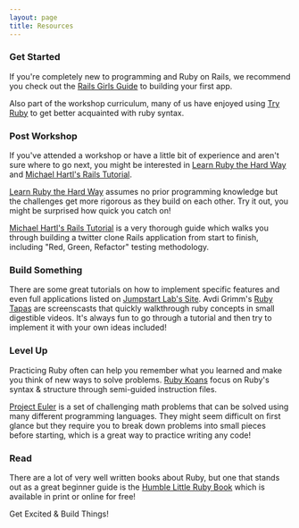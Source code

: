 ```yaml
---
layout: page
title: Resources
---
```

### Get Started

If you're completely new to programming and Ruby on Rails, we recommend you check out the [Rails Girls Guide](http://guides.railsgirls.com/app/) to building your first app.

Also part of the workshop curriculum, many of us have enjoyed using [Try Ruby](tryruby.org) to get better acquainted with ruby syntax.

### Post Workshop

If you've attended a workshop or have a little bit of experience and aren't sure where to go next, you might be interested in [Learn Ruby the Hard Way](http://learnrubythehardway.org/book/) and [Michael Hartl's Rails Tutorial](https://www.railstutorial.org/book/).

[Learn Ruby the Hard Way](http://learnrubythehardway.org/book/) assumes no prior programming knowledge but the challenges get more rigorous as they build on each other. Try it out, you might be surprised how quick you catch on!

[Michael Hartl's Rails Tutorial](https://www.railstutorial.org/book/)
is a very thorough guide which walks you through building a twitter clone Rails application from start to finish, including "Red, Green, Refactor" testing methodology.

### Build Something

There are some great tutorials on how to implement specific features and even full applications listed on [Jumpstart Lab's Site](http://tutorials.jumpstartlab.com/). Avdi Grimm's [Ruby Tapas](http://www.rubytapas.com/) are screenscasts that quickly walkthrough ruby concepts in small digestible videos. It's always fun to go through a tutorial and then try to implement it with your own ideas included!

### Level Up

Practicing Ruby often can help you remember what you learned and make you think of new ways to solve problems. [Ruby Koans](http://rubykoans.com/) focus on Ruby's syntax & structure through semi-guided instruction files.

[Project Euler](https://projecteuler.net/) is a set of challenging math problems that can be solved using many different programming languages. They might seem difficult on first glance but they require you to break down problems into small pieces before starting, which is a great way to practice writing any code!

### Read

There are a lot of very well written books about Ruby, but one that stands out as a great beginner guide is the [Humble Little Ruby Book](http://www.humblelittlerubybook.com/) which is available in print or online for free!

Get Excited & Build Things!

